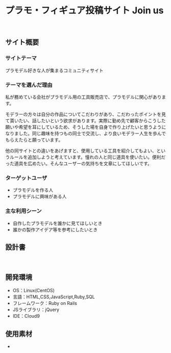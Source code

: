
# プラモ・フィギュア投稿サイト Join us
​
## サイト概要
### サイトテーマ
プラモデル好きな人が集まるコミュニティサイト


### テーマを選んだ理由
私が務めている会社がプラモデル用の工具販売店で、プラモデルに関心があります。


モデラーの方々は自分の作品についてこだわりがあり、こだわったポイントを見て貰いたい、話したいという欲求があります。実際に勤め先で顧客からこうした願いや希望を耳にしているため、そうした場を自身で作り上げたいと思うようになりました。同じ趣味を持つもの同士で交流し、より良いモデラー人生を歩んでもらえたらと願っています。


他の同サイトとの違いをあげますと、使用している工具を紹介してもよい、というルールを追加しようと考えています。憧れの人と同じ道具を使いたい。便利だった道具を広めたい。そんなユーザーの気持ちを文章にしてほしいです。


### ターゲットユーザ
- プラモデルを作る人
- プラモデルに興味がある人
　
### 主な利用シーン
- 自作したプラモデルを誰かに見てほしいとき
- 誰かの製作アイデア等を参考にしたいとき
​
## 設計書

​
## 開発環境
- OS：Linux(CentOS)
- 言語：HTML,CSS,JavaScript,Ruby,SQL
- フレームワーク：Ruby on Rails
- JSライブラリ：jQuery
- IDE：Cloud9
​
## 使用素材
- 
